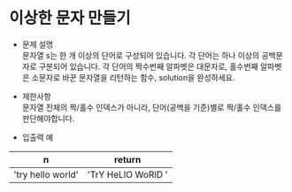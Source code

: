 # 이상한 문자 만들기
* 문제 설명  
문자열 s는 한 개 이상의 단어로 구성되어 있습니다. 
각 단어는 하나 이상의 공백문자로 구분되어 있습니다.
각 단어의 짝수번째 알파벳은 대문자로, 홀수번째 알파벳은 소문자로 바꾼 문자열을 리턴하는 함수, solution을 완성하세요.

* 제한사항  
문자열 전체의 짝/홀수 인덱스가 아니라, 단어(공백을 기준)별로 짝/홀수 인덱스를 판단해야합니다.
  
* 입출력 예

| n                    |return                | 
|:--------------------:|:--------------------:|
|'try hello world'     |'TrY HeLlO WoRlD '    |
